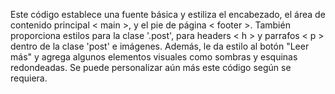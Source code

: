 Este código establece una fuente básica y estiliza el encabezado, el área de contenido principal < main >,
y el pie de página < footer >. También proporciona estilos para la clase '.post', para headers < h > y parrafos < p > dentro de la clase 'post' e imágenes.
Además, le da estilo al botón "Leer más" y agrega algunos elementos visuales como sombras y esquinas redondeadas.
Se puede personalizar aún más este código según se requiera.